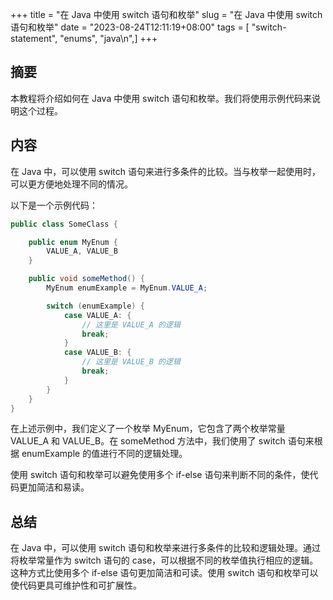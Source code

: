 +++
title = "在 Java 中使用 switch 语句和枚举"
slug = "在 Java 中使用 switch 语句和枚举"
date = "2023-08-24T12:11:19+08:00"
tags = [ "switch-statement", "enums", "java\n",]
+++


## 摘要

本教程将介绍如何在 Java 中使用 switch 语句和枚举。我们将使用示例代码来说明这个过程。

## 内容

在 Java 中，可以使用 switch 语句来进行多条件的比较。当与枚举一起使用时，可以更方便地处理不同的情况。

以下是一个示例代码：

```java
public class SomeClass {

    public enum MyEnum {
        VALUE_A, VALUE_B
    }

    public void someMethod() {
        MyEnum enumExample = MyEnum.VALUE_A;

        switch (enumExample) {
            case VALUE_A: {
                // 这里是 VALUE_A 的逻辑
                break;
            }
            case VALUE_B: {
                // 这里是 VALUE_B 的逻辑
                break;
            }
        }
    }
}
```

在上述示例中，我们定义了一个枚举 MyEnum，它包含了两个枚举常量 VALUE_A 和 VALUE_B。在 someMethod 方法中，我们使用了 switch 语句来根据 enumExample 的值进行不同的逻辑处理。

使用 switch 语句和枚举可以避免使用多个 if-else 语句来判断不同的条件，使代码更加简洁和易读。

## 总结

在 Java 中，可以使用 switch 语句和枚举来进行多条件的比较和逻辑处理。通过将枚举常量作为 switch 语句的 case，可以根据不同的枚举值执行相应的逻辑。这种方式比使用多个 if-else 语句更加简洁和可读。使用 switch 语句和枚举可以使代码更具可维护性和可扩展性。

